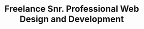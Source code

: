 ---
title: "Freelance Snr. Professional Web Design and Development"
url: /ciudad-autonoma-de-buenos-aires/freelance-snr-professional-web-design-and-development/
shop: Computer
---